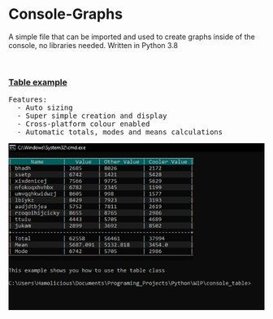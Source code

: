# Console-Graphs
A simple file that can be imported and used to create graphs inside of the console, no libraries needed. Written in Python 3.8

<br>
<h3><a href="https://github.com/hamolicious/Console-Graphs/blob/master/table_example.py">Table example</a></h3>
<pre>
Features:
  - Auto sizing
  - Super simple creation and display
  - Cross-platform colour enabled
  - Automatic totals, modes and means calculations
</pre>
<img src="https://github.com/hamolicious/Console-Graphs/blob/master/Screenshots/table_exampe_screenshot.PNG?raw=true">






